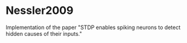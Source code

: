 # Nessler2009
Implementation of the paper "STDP enables spiking neurons to detect hidden causes of their inputs."
